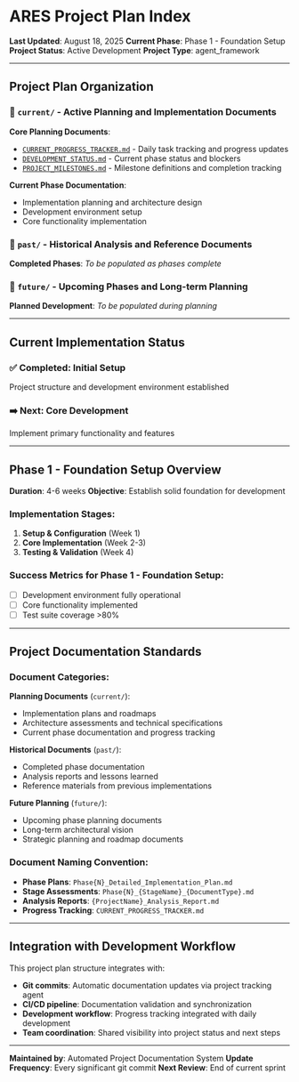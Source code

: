 # ARES Project Plan Index

**Last Updated**: August 18, 2025
**Current Phase**: Phase 1 - Foundation Setup
**Project Status**: Active Development
**Project Type**: agent_framework

---

## Project Plan Organization

### 📁 `current/` - Active Planning and Implementation Documents

**Core Planning Documents**:
- [`CURRENT_PROGRESS_TRACKER.md`](current/CURRENT_PROGRESS_TRACKER.md) - Daily task tracking and progress updates
- [`DEVELOPMENT_STATUS.md`](current/DEVELOPMENT_STATUS.md) - Current phase status and blockers
- [`PROJECT_MILESTONES.md`](current/PROJECT_MILESTONES.md) - Milestone definitions and completion tracking

**Current Phase Documentation**:
- Implementation planning and architecture design
- Development environment setup
- Core functionality implementation

### 📁 `past/` - Historical Analysis and Reference Documents

**Completed Phases**:
*To be populated as phases complete*

### 📁 `future/` - Upcoming Phases and Long-term Planning

**Planned Development**:
*To be populated during planning*

---

## Current Implementation Status

### ✅ Completed: Initial Setup

Project structure and development environment established

### ➡️ Next: Core Development

Implement primary functionality and features

---

## Phase 1 - Foundation Setup Overview

**Duration**: 4-6 weeks
**Objective**: Establish solid foundation for development

### Implementation Stages:

1. **Setup & Configuration** (Week 1)
2. **Core Implementation** (Week 2-3)
3. **Testing & Validation** (Week 4)

### Success Metrics for Phase 1 - Foundation Setup:

- [ ] Development environment fully operational
- [ ] Core functionality implemented
- [ ] Test suite coverage >80%

---

## Project Documentation Standards

### Document Categories:

**Planning Documents** (`current/`):
- Implementation plans and roadmaps
- Architecture assessments and technical specifications
- Current phase documentation and progress tracking

**Historical Documents** (`past/`):
- Completed phase documentation
- Analysis reports and lessons learned
- Reference materials from previous implementations

**Future Planning** (`future/`):
- Upcoming phase planning documents
- Long-term architectural vision
- Strategic planning and roadmap documents

### Document Naming Convention:

- **Phase Plans**: `Phase{N}_Detailed_Implementation_Plan.md`
- **Stage Assessments**: `Phase{N}_{StageName}_{DocumentType}.md`
- **Analysis Reports**: `{ProjectName}_Analysis_Report.md`
- **Progress Tracking**: `CURRENT_PROGRESS_TRACKER.md`

---

## Integration with Development Workflow

This project plan structure integrates with:
- **Git commits**: Automatic documentation updates via project tracking agent
- **CI/CD pipeline**: Documentation validation and synchronization
- **Development workflow**: Progress tracking integrated with daily development
- **Team coordination**: Shared visibility into project status and next steps

---

**Maintained by**: Automated Project Documentation System
**Update Frequency**: Every significant git commit
**Next Review**: End of current sprint
